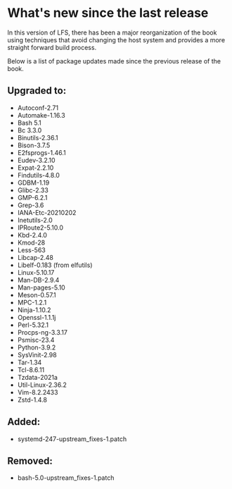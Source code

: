# What's new since the last release

In this version of LFS, there has been a major reorganization of the book using techniques that avoid changing the host system and provides a more straight forward build process.

Below is a list of package updates made since the previous release of the book.

## Upgraded to:

- Autoconf-2.71
- Automake-1.16.3
- Bash 5.1
- Bc 3.3.0
- Binutils-2.36.1
- Bison-3.7.5
- E2fsprogs-1.46.1
- Eudev-3.2.10
- Expat-2.2.10
- Findutils-4.8.0
- GDBM-1.19
- Glibc-2.33
- GMP-6.2.1
- Grep-3.6
- IANA-Etc-20210202
- Inetutils-2.0
- IPRoute2-5.10.0
- Kbd-2.4.0
- Kmod-28
- Less-563
- Libcap-2.48
- Libelf-0.183 (from elfutils)
- Linux-5.10.17
- Man-DB-2.9.4
- Man-pages-5.10
- Meson-0.57.1
- MPC-1.2.1
- Ninja-1.10.2
- Openssl-1.1.1j
- Perl-5.32.1
- Procps-ng-3.3.17
- Psmisc-23.4
- Python-3.9.2
- SysVinit-2.98
- Tar-1.34
- Tcl-8.6.11
- Tzdata-2021a
- Util-Linux-2.36.2
- Vim-8.2.2433
- Zstd-1.4.8

## Added:

- systemd-247-upstream_fixes-1.patch

## Removed:

- bash-5.0-upstream_fixes-1.patch